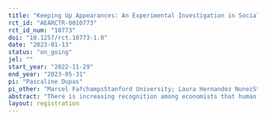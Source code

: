 ```yaml
---
title: "Keeping Up Appearances: An Experimental Investigation in Social Pressure and Relative Ranks"
rct_id: "AEARCTR-0010773"
rct_id_num: "10773"
doi: "10.1257/rct.10773-1.0"
date: "2023-01-13"
status: "on_going"
jel: ""
start_year: "2022-11-29"
end_year: "2023-05-31"
pi: "Pascaline Dupas"
pi_other: "Marcel FafchampsStanford University; Laura Hernandez NunezStanford University"
abstract: "There is increasing recognition among economists that human beings care about their relative place in society, not just their material welfare, and that subjective welfare has a real material cost. This study investigates two questions central to the welfare cost of relative rank considerations: (1) are individuals judged to be of a lower rank more likely to be victimized by those who judge themselves to be of higher rank and, if yes, what form does this victimization take; and (2) do individuals of lower rank distort their behavior in order to appear of higher rank than they actually are and, if yes, does this affect their consumption pattern or their engagement with welfare programs targeting the poor. The study population is recruited among urban and peri-urban dwellers of a large African city."
layout: registration
---
```



